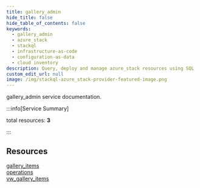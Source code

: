 ```yaml
---
title: gallery_admin
hide_title: false
hide_table_of_contents: false
keywords:
  - gallery_admin
  - azure_stack
  - stackql
  - infrastructure-as-code
  - configuration-as-data
  - cloud inventory
description: Query, deploy and manage azure_stack resources using SQL
custom_edit_url: null
image: /img/stackql-azure_stack-provider-featured-image.png
---
```


gallery_admin service documentation.

:::info[Service Summary]

total resources: __3__  

:::

## Resources
<div class="row">
<div class="providerDocColumn">
<a href="/services/gallery_admin/gallery_items/">gallery_items</a><br />
<a href="/services/gallery_admin/operations/">operations</a>
</div>
<div class="providerDocColumn">
<a href="/services/gallery_admin/vw_gallery_items/">vw_gallery_items</a>
</div>
</div>